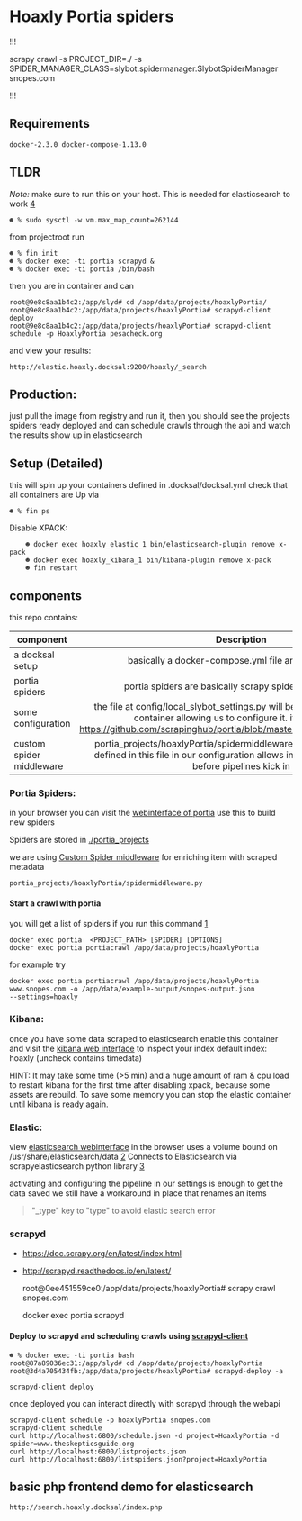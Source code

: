# Hoaxly Portia spiders


!!!


scrapy crawl -s PROJECT_DIR=./ -s SPIDER_MANAGER_CLASS=slybot.spidermanager.SlybotSpiderManager snopes.com


!!!

## Requirements

    docker-2.3.0 docker-compose-1.13.0


## TLDR

_Note:_ make sure to run this on your host.
This is needed for elasticsearch to work [4]

    ☻ % sudo sysctl -w vm.max_map_count=262144

from projectroot run

    ☻ % fin init
    ☻ % docker exec -ti portia scrapyd &
    ☻ % docker exec -ti portia /bin/bash

then you are in container and can

    root@9e8c8aa1b4c2:/app/slyd# cd /app/data/projects/hoaxlyPortia/
    root@9e8c8aa1b4c2:/app/data/projects/hoaxlyPortia# scrapyd-client deploy
    root@9e8c8aa1b4c2:/app/data/projects/hoaxlyPortia# scrapyd-client schedule -p HoaxlyPortia pesacheck.org

and view your results:

    http://elastic.hoaxly.docksal:9200/hoaxly/_search


## Production:

just pull the image from registry and run it, then you should see the projects spiders ready deployed and can schedule crawls through the api and watch the results show up in elasticsearch

## Setup (Detailed)

this will spin up your containers defined in .docksal/docksal.yml
check that all containers are Up via


    ☻ % fin ps

Disable XPACK:

```
    ☻ docker exec hoaxly_elastic_1 bin/elasticsearch-plugin remove x-pack
    ☻ docker exec hoaxly_kibana_1 bin/kibana-plugin remove x-pack
    ☻ fin restart     
```



## components
this repo contains:


|     component    | Description           |
| ------------- |:-------------:|
| a docksal setup      | basically a docker-compose.yml file and an init script|
| portia spiders       | portia spiders are basically scrapy spiders with bells on      |
| some configuration   | the file at config/local_slybot_settings.py will be mounted in the portia container allowing us to configure it. it is loaded by https://github.com/scrapinghub/portia/blob/master/slybot/slybot/settings.py      |  
|custom spider middleware|portia_projects/hoaxlyPortia/spidermiddleware.py registering classes defined in this file in our configuration allows interacting with the data before pipelines kick in|



### Portia Spiders:

in your browser you can visit the [webinterface of portia](http://localhost:9001) use this to build new spiders

Spiders are stored in [./portia_projects](./portia_projects)

we are using [Custom Spider middleware](https://doc.scrapy.org/en/latest/topics/spider-middleware.html#scrapy.spidermiddlewares.SpiderMiddleware.process_spider_output) for enriching item with scraped metadata

    portia_projects/hoaxlyPortia/spidermiddleware.py




#### Start a crawl with portia


you will get a list of spiders if you run this command [1]

    docker exec portia  <PROJECT_PATH> [SPIDER] [OPTIONS]
    docker exec portia portiacrawl /app/data/projects/hoaxlyPortia

for example try

    docker exec portia portiacrawl /app/data/projects/hoaxlyPortia www.snopes.com -o /app/data/example-output/snopes-output.json
    --settings=hoaxly
[1]: http://portia.readthedocs.io/en/latest/spiders.html#running-a-spider

### Kibana:

once you have some data scraped to elasticsearch enable this container and visit the [kibana web interface](http://localhost:5601) to inspect your index
default index: hoaxly
(uncheck contains timedata)

HINT: It may take some time (>5 min) and a huge amount of ram & cpu load to
restart kibana for the first time after disabling xpack, because some assets are
rebuild. To save some memory you can stop the elastic container until kibana is
ready again.


### Elastic:

view [elasticsearch webinterface](http://localhost:9200/) in the browser
uses a volume bound on /usr/share/elasticsearch/data [2]
Connects to Elasticsearch via scrapyelasticsearch python library [3]

activating and configuring the pipeline in our settings is enough to get the data saved
we still have a workaround in place that renames an items
> "\_type" key to "type"
to avoid elastic search error




[2]: https://www.elastic.co/guide/en/elasticsearch/reference/current/docker.html#docker-cli-run-prod-mode
[3]: https://github.com/suraj-arya/scrapy-elasticsearch
[4]: https://www.elastic.co/guide/en/elasticsearch/reference/current/vm-max-map-count.html


### scrapyd

- https://doc.scrapy.org/en/latest/index.html
- http://scrapyd.readthedocs.io/en/latest/

    root@0ee451559ce0:/app/data/projects/hoaxlyPortia# scrapy crawl snopes.com

    docker exec portia scrapyd


#### Deploy to scrapyd and scheduling crawls using [scrapyd-client](https://github.com/scrapy/scrapyd-client)

    ☻ % docker exec -ti portia bash
    root@87a89036ec31:/app/slyd# cd /app/data/projects/hoaxlyPortia
    root@3d4a705434fb:/app/data/projects/hoaxlyPortia# scrapyd-deploy -a

    scrapyd-client deploy

once deployed you can interact directly with scrapyd through the webapi

    scrapyd-client schedule -p hoaxlyPortia snopes.com
    scrapyd-client schedule
    curl http://localhost:6800/schedule.json -d project=HoaxlyPortia -d spider=www.theskepticsguide.org
    curl http://localhost:6800/listprojects.json
    curl http://localhost:6800/listspiders.json?project=HoaxlyPortia


## basic php frontend demo for elasticsearch

    http://search.hoaxly.docksal/index.php
